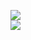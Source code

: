 [![](https://img.shields.io/badge/Made%20With-Github%20Spray-lightgrey.svg?style=for-the-badge&logo=github)](https://github.com/Annihil/github-spray#29373)  
[![](https://i.imgur.com/2DrTn0Z.gif)](https://github.com/Annihil/github-spray)